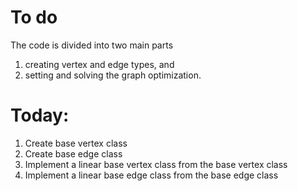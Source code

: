 # To do
The code is divided into two main parts
1.  creating vertex and edge types, and
2.  setting and solving the graph optimization.

# Today:
1. Create base vertex class
2. Create base edge class
3. Implement a linear base vertex class from the base vertex class
4. Implement a linear base edge class from the base edge class